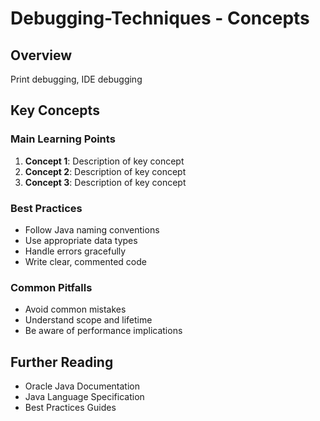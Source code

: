 # Debugging-Techniques - Concepts

## Overview

Print debugging, IDE debugging

## Key Concepts

### Main Learning Points

1. **Concept 1**: Description of key concept
2. **Concept 2**: Description of key concept
3. **Concept 3**: Description of key concept

### Best Practices

- Follow Java naming conventions
- Use appropriate data types
- Handle errors gracefully
- Write clear, commented code

### Common Pitfalls

- Avoid common mistakes
- Understand scope and lifetime
- Be aware of performance implications

## Further Reading

- Oracle Java Documentation
- Java Language Specification
- Best Practices Guides
